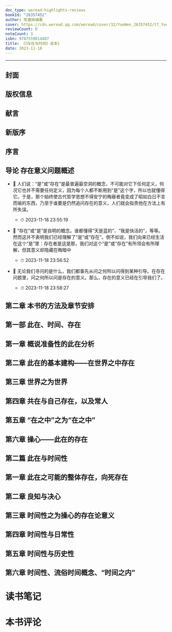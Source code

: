 ```yaml
---
doc_type: weread-highlights-reviews
bookId: "26357452"
author: 陈嘉映编著
cover: https://cdn.weread.qq.com/weread/cover/32/YueWen_26357452/t7_YueWen_26357452.jpg
reviewCount: 0
noteCount: 3
isbn: 9787559814487
title: 《《存在与时间》读本》
date: 2023-11-18
---
```


---


## 封面

## 版权信息

## 献言

## 新版序

## 序言

## 导论 存在意义问题概述


- 📌 人们说：“是”或“存在”是最普遍最空洞的概念，不可能对它下任何定义，何况它也并不需要任何定义，因为每个人都不断用到“是”这个字，所以也就懂得它。于是，那个始终使古代哲学思想不得安宁的晦蔽者竟变成了昭如白日不言而喻的东西，乃至于谁要是仍然追问存在的意义，人们就会指责他在方法上有所失误。 
    - ⏱ 2023-11-18 23:55:19 

- 📌 “存在”或“是”是自明的概念。谁都懂得“天是蓝的”、“我是快活的”，等等。然而这并不表明我们已经理解了“是”或“存在”。倒不如说，我们向来已经生活在这个“是”里：存在者是这是那，我们对这个“是”或“存在”有所领会有所理解，但其意义却隐藏在晦暗中 
    - ⏱ 2023-11-18 23:56:52 

- 📌 无论我们寻问的是什么，我们都事先从问之何所以问得到某种引导。在存在问题里，问之何所以问是存在的意义。那么，存在的意义已经在引导我们了。 
    - ⏱ 2023-11-18 23:58:27 
## 第二章 本书的方法及章节安排

## 第一部 此在、时间、存在

## 第一章 概说准备性的此在分析

## 第二章 此在的基本建构——在世界之中存在

## 第三章 世界之为世界

## 第四章 共在与自己存在，以及常人

## 第五章 “在之中”之为“在之中”

## 第六章 操心——此在的存在

## 第二篇 此在与时间性

## 第一章 此在之可能的整体存在，向死存在

## 第二章 良知与决心

## 第三章 时间性之为操心的存在论意义

## 第四章 时间性与日常性

## 第五章 时间性与历史性

## 第六章 时间性、流俗时间概念、“时间之内”


# 读书笔记


# 本书评论
